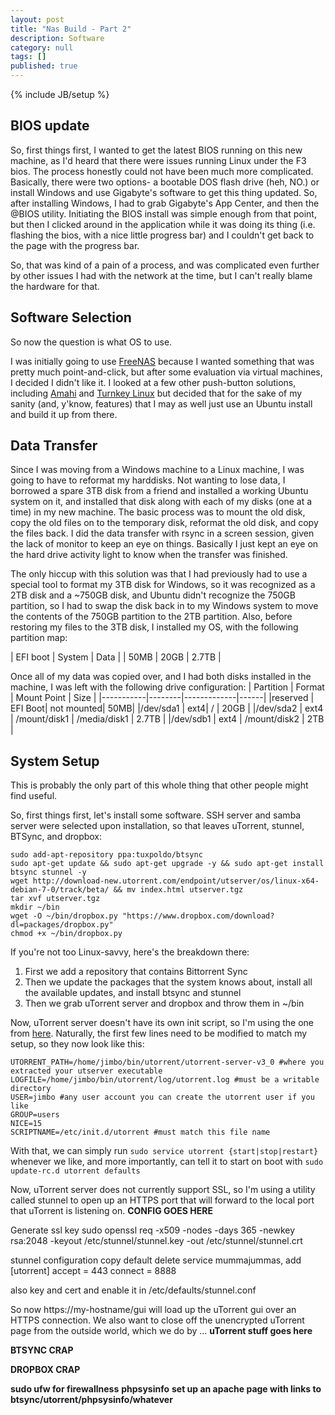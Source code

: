 ```yaml
---
layout: post
title: "Nas Build - Part 2"
description: Software
category: null
tags: []
published: true
---
```


{% include JB/setup %}

## BIOS update

So, first things first, I wanted to get the latest BIOS running on this new machine, as I'd heard that there were issues running Linux under the F3 bios. The process honestly could not have been much more complicated. Basically, there were two options- a bootable DOS flash drive (heh, NO.) or install Windows and use Gigabyte's software to get this thing updated. So, after installing Windows, I had to grab Gigabyte's App Center, and then the @BIOS utility. Initiating the BIOS install was simple enough from that point, but then I clicked around in the application while it was doing its thing (i.e. flashing the bios, with a nice little progress bar) and I couldn't get back to the page with the progress bar.

So, that was kind of a pain of a process, and was complicated even further by other issues I had with the network at the time, but I can't really blame the hardware for that.

## Software Selection

So now the question is what OS to use.

I was initially going to use [FreeNAS](http://www.freenas.org/) because I wanted something that was pretty much point-and-click, but after some evaluation via virtual machines, I decided I didn't like it. I looked at a few other push-button solutions, including [Amahi](https://www.amahi.org/) and [Turnkey Linux](http://www.turnkeylinux.org/) but decided that for the sake of my sanity (and, y'know, features) that I may as well just use an Ubuntu install and build it up from there.

## Data Transfer

Since I was moving from a Windows machine to a Linux machine, I was going to have to reformat my harddisks. Not wanting to lose data, I borrowed a spare 3TB disk from a friend and installed a working Ubuntu system on it, and installed that disk along with each of my disks (one at a time) in my new machine. The basic process was to mount the old disk, copy the old files on to the temporary disk, reformat the old disk, and copy the files back. I did the data transfer with rsync in a screen session, given the lack of monitor to keep an eye on things. Basically I just kept an eye on the hard drive activity light to know when the transfer was finished.

The only hiccup with this solution was that I had previously had to use a special tool to format my 3TB disk for Windows, so it was recognized as a 2TB disk and a ~750GB disk, and Ubuntu didn't recognize the 750GB partition, so I had to swap the disk back in to my Windows system to move the contents of the 750GB partition to the 2TB partition. Also, before restoring my files to the 3TB disk, I installed my OS, with the following partition map:

| EFI boot | System | Data  |
| 50MB     | 20GB   | 2.7TB |

Once all of my data was copied over, and I had both disks installed in the machine, I was left with the following drive configuration:
| Partition | Format | Mount Point | Size |
|-----------|--------|-------------|------|
|reserved  | EFI Boot| not mounted| 50MB|
|/dev/sda1  | ext4| / | 20GB |
|/dev/sda2 | ext4 | /mount/disk1 | /media/disk1 | 2.7TB |
|/dev/sdb1 | ext4 | /mount/disk2 | 2TB |


## System Setup

This is probably the only part of this whole thing that other people might find useful.

So, first things first, let's install some software. SSH server and samba server were selected upon installation, so that leaves uTorrent, stunnel, BTSync, and dropbox:

```
sudo add-apt-repository ppa:tuxpoldo/btsync
sudo apt-get update && sudo apt-get upgrade -y && sudo apt-get install btsync stunnel -y
wget http://download-new.utorrent.com/endpoint/utserver/os/linux-x64-debian-7-0/track/beta/ && mv index.html utserver.tgz
tar xvf utserver.tgz
mkdir ~/bin
wget -O ~/bin/dropbox.py "https://www.dropbox.com/download?dl=packages/dropbox.py"
chmod +x ~/bin/dropbox.py
```

If you're not too Linux-savvy, here's the breakdown there:
1. First we add a repository that contains Bittorrent Sync
2. Then we update the packages that the system knows about, install all the available updates, and install btsync and stunnel
3. Then we grab uTorrent server and dropbox and throw them in ~/bin

Now, uTorrent server doesn't have its own init script, so I'm using the one from [here](https://github.com/vortex-5/utorrent_initd/blob/master/utorrent). Naturally, the first few lines need to be modified to match my setup, so they now look like this:

```
UTORRENT_PATH=/home/jimbo/bin/utorrent/utorrent-server-v3_0 #where you extracted your utserver executable
LOGFILE=/home/jimbo/bin/utorrent/log/utorrent.log #must be a writable directory
USER=jimbo #any user account you can create the utorrent user if you like
GROUP=users
NICE=15
SCRIPTNAME=/etc/init.d/utorrent #must match this file name
```

With that, we can simply run `sudo service utorrent {start|stop|restart}` whenever we like, and more importantly, can tell it to start on boot with `sudo update-rc.d utorrent defaults`

Now, uTorrent server does not currently support SSL, so I'm using a utility called stunnel to open up an HTTPS port that will forward to the local port that uTorrent is listening on.
**CONFIG GOES HERE**

Generate ssl key
sudo openssl req -x509 -nodes -days 365 -newkey rsa:2048 -keyout /etc/stunnel/stunnel.key -out /etc/stunnel/stunnel.crt

stunnel configuration
copy default
delete service mummajummas, add
[utorrent]
accept = 443
connect = 8888

also key and cert
and enable it in /etc/defaults/stunnel.conf


So now https://my-hostname/gui will load up the uTorrent gui over an HTTPS connection. We also want to close off the unencrypted uTorrent page from the outside world, which we do by ... **uTorrent stuff goes here**

**BTSYNC CRAP**

**DROPBOX CRAP**

**sudo ufw for firewallness**
**phpsysinfo**
**set up an apache page with links to btsync/utorrent/phpsysinfo/whatever**
